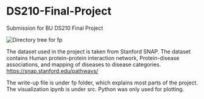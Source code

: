 # DS210-Final-Project

Submission for BU DS210 Final Project

![Directory tree for fp](https://github.com/technophilic03/DS210-FInal-Project/assets/160270307/56560342-82d8-4eef-868f-f9998f438bf2)


The dataset used in the project is taken from Stanford SNAP. The dataset contains Human protein-protein interaction network, Protein-disease associations,
and mapping of diseases to disease categories.
https://snap.stanford.edu/pathways/

The write-up file is under fp folder, which explains most parts of the project. The visualization ipynb is under src. Python was only used for plotting.
